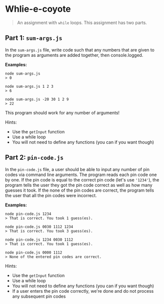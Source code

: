# Whlie-e-coyote

> An assignment with `while` loops. This assignment has two parts.

## Part 1: `sum-args.js`

In the `sum-args.js` file, write code such that any numbers that are given to the program as arguments are added together, then console.logged.

**Examples:**

```
node sum-args.js
> 0

node sum-args.js 1 2 3
> 6

node sum-args.js -20 30 1 2 9
> 22
```

This program should work for any number of arguments!

Hints:
* Use the `getInput` function
* Use a while loop
* You will not need to define any functions (you can if you want though)

## Part 2: `pin-code.js`

In the `pin-code.js` file, a user should be able to input any number of pin codes via command line arguments. The program reads each pin code one by one.
If the pin code is equal to the correct pin code (let's use `'1234'`), the program tells the user they got the pin code correct as well as how many guesses it took.
If the none of the pin codes are correct, the program tells the user that all the pin codes were incorrect.

**Examples:**

```
node pin-code.js 1234
> That is correct. You took 1 guess(es).

node pin-code.js 0030 1112 1234
> That is correct. You took 3 guess(es).

node pin-code.js 1234 0030 1112
> That is correct. You took 1 guess(es).

node pin-code.js 0000 1112
> None of the entered pin codes are correct.
```

Hints:
* Use the `getInput` function
* Use a while loop
* You will not need to define any functions (you can if you want though)
* If a user enters the pin code correctly, we're done and do not process any subsequent pin codes


